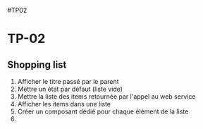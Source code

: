 #TP02

# TP-02
## Shopping list
1. Afficher le titre passé par le parent
2. Mettre un état par défaut (liste vide)
3. Mettre la liste des items retournée par l'appel au web service
4. Afficher les items dans une liste <ul></ul>
5. Créer un composant dédié pour chaque élément de la liste <li>